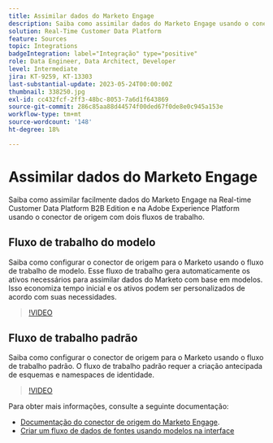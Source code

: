 ```yaml
---
title: Assimilar dados do Marketo Engage
description: Saiba como assimilar dados do Marketo Engage usando o conector de origem com os workflows padrão e de modelo.
solution: Real-Time Customer Data Platform
feature: Sources
topic: Integrations
badgeIntegration: label="Integração" type="positive"
role: Data Engineer, Data Architect, Developer
level: Intermediate
jira: KT-9259, KT-13303
last-substantial-update: 2023-05-24T00:00:00Z
thumbnail: 338250.jpg
exl-id: cc432fcf-2ff3-48bc-8053-7a6d1f643869
source-git-commit: 286c85aa88d44574f00ded67f0de8e0c945a153e
workflow-type: tm+mt
source-wordcount: '148'
ht-degree: 18%

---
```


# Assimilar dados do Marketo Engage

Saiba como assimilar facilmente dados do Marketo Engage na Real-time Customer Data Platform B2B Edition e na Adobe Experience Platform usando o conector de origem com dois fluxos de trabalho.

## Fluxo de trabalho do modelo

Saiba como configurar o conector de origem para o Marketo usando o fluxo de trabalho de modelo. Esse fluxo de trabalho gera automaticamente os ativos necessários para assimilar dados do Marketo com base em modelos. Isso economiza tempo inicial e os ativos podem ser personalizados de acordo com suas necessidades.

>[!VIDEO](https://video.tv.adobe.com/v/3451865?learn=on&enablevpops&captions=por_br)

## Fluxo de trabalho padrão

Saiba como configurar o conector de origem para o Marketo usando o fluxo de trabalho padrão. O fluxo de trabalho padrão requer a criação antecipada de esquemas e namespaces de identidade.

>[!VIDEO](https://video.tv.adobe.com/v/3452909?learn=on&enablevpops&captions=por_br)

Para obter mais informações, consulte a seguinte documentação:
* [Documentação do conector de origem do Marketo Engage](https://experienceleague.adobe.com/docs/experience-platform/sources/connectors/adobe-applications/marketo/marketo.html?lang=pt-BR).
* [Criar um fluxo de dados de fontes usando modelos na interface](https://experienceleague.adobe.com/docs/experience-platform/sources/ui-tutorials/templates.html?lang=pt-BR#)
